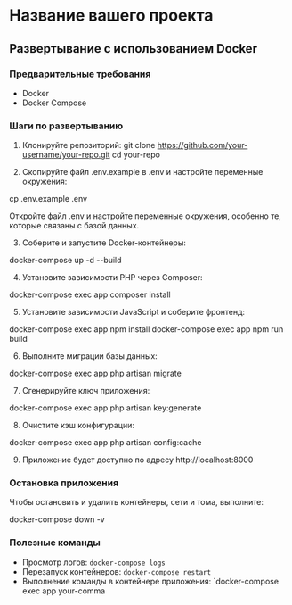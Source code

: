 # Название вашего проекта

## Развертывание с использованием Docker

### Предварительные требования

- Docker
- Docker Compose

### Шаги по развертыванию

1. Клонируйте репозиторий:
   git clone https://github.com/your-username/your-repo.git
   cd your-repo


2. Скопируйте файл .env.example в .env и настройте переменные окружения:

cp .env.example .env


Откройте файл .env и настройте переменные окружения, особенно те, которые связаны с базой данных.

3. Соберите и запустите Docker-контейнеры:

docker-compose up -d --build


4. Установите зависимости PHP через Composer:

docker-compose exec app composer install


5. Установите зависимости JavaScript и соберите фронтенд:

docker-compose exec app npm install
docker-compose exec app npm run build


6. Выполните миграции базы данных:

docker-compose exec app php artisan migrate


7. Сгенерируйте ключ приложения:

docker-compose exec app php artisan key:generate


8. Очистите кэш конфигурации:

docker-compose exec app php artisan config:cache


9. Приложение будет доступно по адресу http://localhost:8000

### Остановка приложения

Чтобы остановить и удалить контейнеры, сети и тома, выполните:

docker-compose down -v


### Полезные команды

- Просмотр логов: `docker-compose logs`
- Перезапуск контейнеров: `docker-compose restart`
- Выполнение команды в контейнере приложения: `docker-compose exec app your-comma
